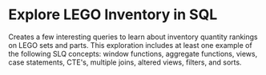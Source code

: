 # Explore LEGO Inventory in SQL
Creates a few interesting queries to learn about inventory quantity rankings on LEGO sets and parts. This exploration includes at least one example of the following SLQ concepts: window functions, aggregate functions, views, case statements, CTE's, multiple joins, altered views, filters, and sorts. 
